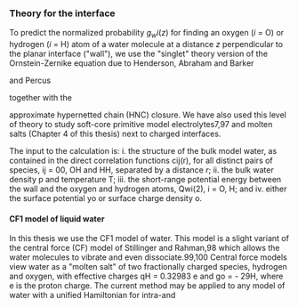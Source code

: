 ### Theory for the interface

To predict the normalized probability $g_wi(z)$ for finding an oxygen ($i$ = O) or
hydrogen ($i$ = H) atom of a water molecule at a distance $z$ perpendicular to the
planar interface ("wall"), we use the "singlet" theory version of the Ornstein-Zernike
equation due to Henderson, Abraham and Barker
<!-- 39,94,95  -->
and Percus
<!-- 96 --> together with the
approximate hypernetted chain (HNC) closure. We have also used this level of theory
to study soft-core primitive model electrolytes7,97 and molten salts (Chapter 4 of this
thesis) next to charged interfaces.

The input to the calculation is:
i. the structure of the bulk model water, as contained in the direct correlation
functions cij(r), for all distinct pairs of species, ij = 00, OH and HH, separated
by a distance $r$;
ii. the bulk water density p and temperature T;
iii. the short-range potential energy between the wall and the oxygen and hydrogen
atoms, Qwi(2), i = O, H; and
iv. either the surface potential yo or surface charge density o.

#### CF1 model of liquid water

In this thesis we use the CF1 model of water. This model is a slight variant
of the central force (CF) model of Stillinger and Rahman,98 which allows the water
molecules to vibrate and even dissociate.99,100 Central force models view water as a
"molten salt" of two fractionally charged species, hydrogen and oxygen, with effective
charges qH = 0.32983 e and go
= - 29H, where e is the proton charge. The current
method may be applied to any model of water with a unified Hamiltonian for intra-and